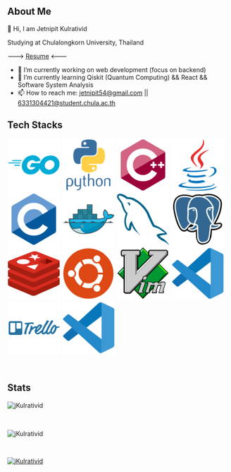 <!--
**jKulrativid/jKulrativid** is a ✨ _special_ ✨ repository because its `README.md` (this file) appears on your GitHub profile.

Here are some ideas to get you started:

- 🔭 I’m currently working on ...
- 🌱 I’m currently learning ...
- 👯 I’m looking to collaborate on ...
- 🤔 I’m looking for help with ...
- 💬 Ask me about ...
- 📫 How to reach me: ...
- 😄 Pronouns: ...
- ⚡ Fun fact: ...
-->

## About Me

👋 Hi, I am Jetnipit Kulrativid

Studying at Chulalongkorn University, Thailand

---> [Resume](resume.pdf) <---
    
- 🔭 I’m currently working on web development (focus on backend)
- 🌱 I’m currently learning Qiskit (Quantum Computing) && React && Software System Analysis
- 📫 How to reach me: jetnipit54@gmail.com || 6331304421@student.chula.ac.th

## Tech Stacks
<p>
    <img src="https://github.com/devicons/devicon/blob/master/icons/go/go-original-wordmark.svg" alt="golang" width="120" height="120" />
    <img src="https://github.com/devicons/devicon/blob/master/icons/python/python-original-wordmark.svg" alt="python" width="120" height="120" />
    <img src="https://github.com/devicons/devicon/blob/master/icons/cplusplus/cplusplus-original.svg" alt="cplusplus" width="120" height="120" />
    <img src="https://github.com/devicons/devicon/blob/master/icons/java/java-original.svg" alt="java" width="120" height="120" />
    <img src="https://github.com/devicons/devicon/blob/master/icons/c/c-original.svg" alt="c" width="120" height="120" />
    <img src="https://github.com/devicons/devicon/blob/master/icons/docker/docker-original.svg" alt="docker" width="120" height="120" />
    <img src="https://github.com/devicons/devicon/blob/master/icons/mysql/mysql-original.svg" alt="mysql" width="120" height="120" />
    <img src="https://github.com/devicons/devicon/blob/master/icons/postgresql/postgresql-original.svg" alt="postgress" width="120" height="120" />
    <img src="https://github.com/devicons/devicon/blob/master/icons/redis/redis-original.svg" alt="redis" width="120" height="120" />
    <img src="https://github.com/devicons/devicon/blob/master/icons/ubuntu/ubuntu-plain.svg" alt="ubuntu" width="120" height="120" />
    <img src="https://github.com/devicons/devicon/blob/master/icons/vim/vim-original.svg" alt="vim" width="120" height="120" />
    <img src="https://github.com/devicons/devicon/blob/master/icons/vscode/vscode-original.svg" alt="vscode" width="120" height="120" />
    <img src="https://github.com/devicons/devicon/blob/master/icons/trello/trello-plain-wordmark.svg" alt="trello" width="120" height="120" />
    <img src="https://github.com/devicons/devicon/blob/master/icons/vscode/vscode-original.svg" alt="vscode" width="120" height="120" />
</p>
<br>

## Stats
<p><img align="center" src="https://github-readme-stats.vercel.app/api?username=jKulrativid&show_icons=true&locale=en" alt="jKulrativid" /></p>
<br>

<p><img align="center" src="https://github-readme-streak-stats.herokuapp.com/?user=jKulrativid" alt="jKulrativid" /></p>
<br>

<p align="left"> <a href="https://github.com/ryo-ma/github-profile-trophy"><img src="https://github-profile-trophy.vercel.app/?username=jKulrativid" alt="jKulrativid" /></a> </p>
